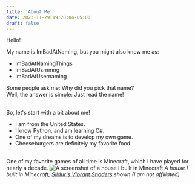 ```yaml
---
title: 'About Me'
date: 2023-11-29T19:20:04-05:00
draft: false
---
```


Hello!

My name is ImBadAtNaming, but you might also know me as:

- ImBadAtNamingThings
- ImBadAtUsrnmng
- ImBadAtUsernaming

Some people ask me: Why did you pick that name?\
Well, the answer is simple: Just read the name!

\
So, let's start with a bit about me!
- I am from the United States.
- I know Python, and am learning C#.
- One of my dreams is to develop my own game.
- Cheeseburgers are definitely my favorite food.

\
One of my favorite games of all time is Minecraft, which I have played for nearly a decade.
![A screenshot of a house I built in Minecraft](/MinecraftScreenshot1.png)
*A house I built in Minecraft; [Sildur's Vibrant Shaders](https://www.curseforge.com/minecraft/shaders/sildurs-vibrant-shaders) shown (I am not affiliated).*